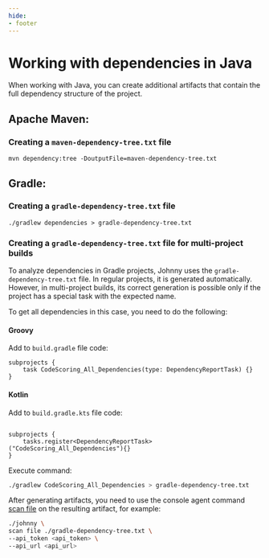 ```yaml
---
hide:
- footer
---
```


# Working with dependencies in Java

When working with Java, you can create additional artifacts that contain the full dependency structure of the project.

## Apache Maven:

### Creating a `maven-dependency-tree.txt` file

```
mvn dependency:tree -DoutputFile=maven-dependency-tree.txt
```

## Gradle:

### Creating a `gradle-dependency-tree.txt` file

```
./gradlew dependencies > gradle-dependency-tree.txt
```

### Creating a  `gradle-dependency-tree.txt` file for multi-project builds

To analyze dependencies in Gradle projects, Johnny uses the `gradle-dependency-tree.txt` file. In regular projects, it is generated automatically. However, in multi-project builds, its correct generation is possible only if the project has a special task with the expected name.

To get all dependencies in this case, you need to do the following:

#### Groovy

Add to `build.gradle` file code:

```
subprojects {
    task CodeScoring_All_Dependencies(type: DependencyReportTask) {}
}

```
#### Kotlin

Add to `build.gradle.kts` file code:
```

subprojects {
    tasks.register<DependencyReportTask>("CodeScoring_All_Dependencies"){}
}
```

Execute command:

``` bash
./gradlew CodeScoring_All_Dependencies > gradle-dependency-tree.txt
```

After generating artifacts, you need to use the console agent command [scan file](/agent/scan-file.en) on the resulting artifact, for example:

``` bash
./johnny \
scan file ./gradle-dependency-tree.txt \
--api_token <api_token> \
--api_url <api_url>
```